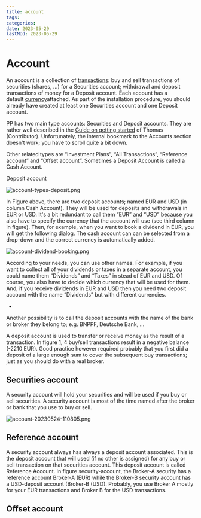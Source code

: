 ```yaml
---
title: account
tags:
categories:
date: 2023-05-29
lastMod: 2023-05-29
---
```

# Account

An account is a collection of [transactions](http://localhost:8800/doku.php?id=pp:transaction): buy and sell transactions of securities (shares, …) for a Securities account; withdrawal and deposit transactions of money for a Deposit account. Each account has a default [currency]()attached. As part of the installation procedure, you should already have created at least one Securities account and one Deposit account.

PP has two main type accounts: Securities and Deposit accounts. They are rather well described in the [Guide on getting started]([https://forum.portfolio-performance.info/t/guide-on-getting-started/5390#accounts-6]) of Thomas (Contributor). Unfortunately, the internal bookmark to the Accounts section doesn't work; you have to scroll quite a bit down.

Other related types are “Investment Plans”, “All Transactions”, “Reference account” and “Offset account”. Sometimes a Deposit Account is called a Cash Account.

Deposit account

![account-types-deposit.png](/assets/account-types-deposit_1685198463475_0.png)

In Figure above, there are two deposit accounts; named EUR and USD (in column Cash Account). They will be used for deposits and withdrawals in EUR or USD. It's a bit redundant to call them “EUR” and “USD” because you also have to specify the currency that the account will use (see third column in figure). Then, for example, when you want to book a dividend in EUR, you will get the following dialog. The cash account can can be selected from a drop-down and the correct currency is automatically added.

![account-dividend-booking.png](/assets/account-dividend-booking_1685198677334_0.png)

According to your needs, you can use other names. For example, if you want to collect all of your dividends or taxes in a separate account, you could name them “Dividends” and “Taxes” in stead of EUR and USD. Of course, you also have to decide which currency that will be used for them. And, if you receive dividends in EUR and USD then you need two deposit account with the name “Dividends” but with different currencies.

  + 

Another possibility is to call the deposit accounts with the name of the bank or broker they belong to; e.g. BNPPF, Deutsche Bank, …

A deposit account is used to transfer or receive money as the result of a transaction. In figure [1](http://localhost:8800/doku.php?id=pp:account&do=edit#deposit-account), 4 buy/sell transactions result in a negative balance (-2210 EUR). Good practice however required probably that you first did a deposit of a large enough sum to cover the subsequent buy transactions; just as you should do with a real broker.

## Securities account

A security account will hold your securities and will be used if you buy or sell securities. A security account is most of the time named after the broker or bank that you use to buy or sell.

![account-20230524-110805.png](/assets/account-20230524-110805_1685198579909_0.png)

## Reference account

A security account always has always a deposit account associated. This is the deposit account that will used (if no other is assigned) for any buy or sell transaction on that securities account. This deposit account is called Reference Account. In figure security-account, the Broker-A security has a reference account Broker-A (EUR) while the Broker-B security account has a USD-deposit account (Broker-B (USD). Probably, you use Broker A mostly for your EUR transactions and Broker B for the USD transactions.

## Offset account
